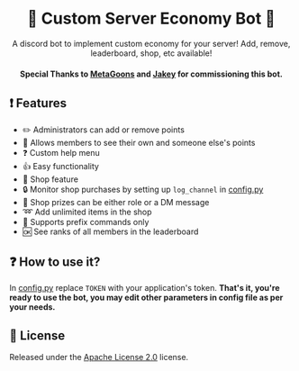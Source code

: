<h1 align="center">
  <br>
   💸 Custom Server Economy Bot 💸
  <br>
</h1>
<p align="center">A discord bot to implement custom economy for your server! Add, remove, leaderboard, shop, etc available!</p>
<h4 align="center"> Special Thanks to <a href="https://metagoons.gg/">MetaGoons</a> and <a href="https://twitter.com/elitejakey", target="_blank">Jakey</a> for commissioning this bot.</h4>

## ❗ Features
* ✏️ Administrators can add or remove points 
* 🔁 Allows members to see their own and someone else's points
* ❓ Custom help menu 
* 👍 Easy functionality
* 🛒 Shop feature 
* 🔒 Monitor shop purchases by setting up `log_channel` in [config.py](https://github.com/DorianAarno/PointsBot/blob/main/config.py)
* 🧐 Shop prizes can be either role or a DM message 
* ➿ Add unlimited items in the shop 
* 🤖 Supports prefix commands only
* 🆗 See ranks of all members in the leaderboard 


## ❓ How to use it?
In [config.py](https://github.com/DorianAarno/PointsBot/blob/main/config.py) replace `TOKEN` with your application's token. 
**That's it, you're ready to use the bot, you may edit other parameters in config file as per your needs.**
 
## 📖 License
Released under the [Apache License 2.0](https://github.com/DorianAarno/PointsBot/blob/main/LICENSE) license.
